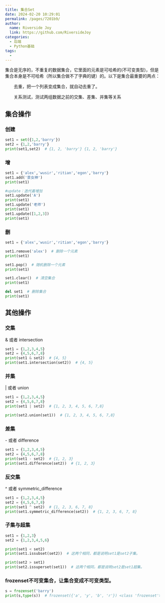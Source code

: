 ```yaml
---
title: 集合Set
date: 2024-02-20 10:29:01
permalink: /pages/7201b9/
author:
  name: Riverside Joy
  link: https://github.com/RiversideJoy
categories:
  - 后端
  - Python基础
tags:
  - 
---
```

集合是无序的，不重复的数据集合，它里面的元素是可哈希的(不可变类型)，但是集合本身是不可哈希（所以集合做不了字典的键）的。以下是集合最重要的两点：

　　去重，把一个列表变成集合，就自动去重了。

　　关系测试，测试两组数据之前的交集、差集、并集等关系

## 集合操作

### 创建

```python
set1 = set({1,2,'barry'})
set2 = {1,2,'barry'}
print(set1,set2)  # {1, 2, 'barry'} {1, 2, 'barry'}
```

### 增

```python
set1 = {'alex','wusir','ritian','egon','barry'}
set1.add('景女神')
print(set1)

#update：迭代着增加
set1.update('A')
print(set1)
set1.update('老师')
print(set1)
set1.update([1,2,3])
print(set1)
```

### 删

```python
set1 = {'alex','wusir','ritian','egon','barry'}

set1.remove('alex')  # 删除一个元素
print(set1)

set1.pop()  # 随机删除一个元素
print(set1)

set1.clear()  # 清空集合
print(set1)

del set1  # 删除集合
print(set1)
```

## 其他操作

### 交集

& 或者 intersection

```python
set1 = {1,2,3,4,5}
set2 = {4,5,6,7,8}
print(set1 & set2)  # {4, 5}
print(set1.intersection(set2))  # {4, 5}
```

### 并集

| 或者 union

```python
set1 = {1,2,3,4,5}
set2 = {4,5,6,7,8}
print(set1 | set2)  # {1, 2, 3, 4, 5, 6, 7,8}

print(set2.union(set1))  # {1, 2, 3, 4, 5, 6, 7,8}
```

### 差集

\- 或者 difference

```python
set1 = {1,2,3,4,5}
set2 = {4,5,6,7,8}
print(set1 - set2)  # {1, 2, 3}
print(set1.difference(set2))  # {1, 2, 3}
```

### 反交集

^ 或者 symmetric_difference

```python
set1 = {1,2,3,4,5}
set2 = {4,5,6,7,8}
print(set1 ^ set2)  # {1, 2, 3, 6, 7, 8}
print(set1.symmetric_difference(set2))  # {1, 2, 3, 6, 7, 8}
```

### 子集与超集

```python
set1 = {1,2,3}
set2 = {1,2,3,4,5,6}

print(set1 < set2)
print(set1.issubset(set2))  # 这两个相同，都是说明set1是set2子集。

print(set2 > set1)
print(set2.issuperset(set1))  # 这两个相同，都是说明set2是set1超集。
```

### frozenset不可变集合，让集合变成不可变类型。

```python
s = frozenset('barry')
print(s,type(s))  # frozenset({'a', 'y', 'b', 'r'}) <class 'frozenset'>
```











